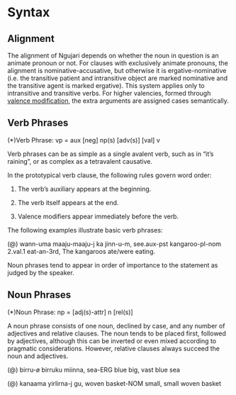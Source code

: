 Syntax
======

Alignment
---------

The alignment of Ngujari depends on whether the noun in question is an animate
pronoun or not. For clauses with exclusively animate pronouns, the alignment is
nominative-accusative, but otherwise it is ergative-nominative (i.e. the
transitive patient and intransitive object are marked nominative and the
transitive agent is marked ergative). This system applies only to intransitive
and transitive verbs. For higher valencies, formed through [valence
modification](#valencemod), the extra arguments are assigned cases semantically.

Verb Phrases
------------

(*)Verb Phrase: vp = aux [neg] np(s) [adv(s)] [val] v

Verb phrases can be as simple as a single avalent verb, such as in “it’s
raining”, or as complex as a tetravalent causative.

In the prototypical verb clause, the following rules govern word order:

1.  The verb’s auxiliary appears at the beginning.

2.  The verb itself appears at the end.

3.  Valence modifiers appear immediately before the verb.

The following examples illustrate basic verb phrases:

(@) wann-uma maaju-maaju-j ka jinn-u-m,
    see.aux-pst kangaroo-pl-nom 2.val.1 eat-an-3rd,
    The kangaroos ate/were eating.

Noun phrases tend to appear in order of importance to the statement as
judged by the speaker.

Noun Phrases
------------

(*)Noun Phrase: np = [adj(s)-attr] n [rel(s)]

A noun phrase consists of one noun, declined by case, and any number of
adjectives and relative clauses. The noun tends to be placed first,
followed by adjectives, although this can be inverted or even mixed
according to pragmatic considerations. However, relative clauses always
succeed the noun and adjectives.

(@) birru-ø birruku miinna,
    sea-ERG blue big,
    vast blue sea

(@) kanaama yirlirna-j gu,
    woven basket-NOM small,
    small woven basket